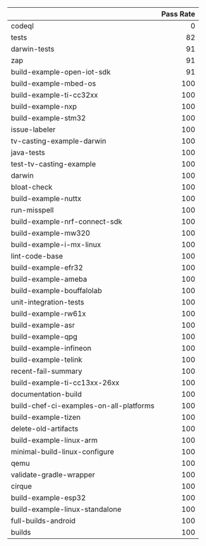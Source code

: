 |                                         |   Pass Rate |
|:----------------------------------------|------------:|
| codeql                                  |           0 |
| tests                                   |          82 |
| darwin-tests                            |          91 |
| zap                                     |          91 |
| build-example-open-iot-sdk              |          91 |
| build-example-mbed-os                   |         100 |
| build-example-ti-cc32xx                 |         100 |
| build-example-nxp                       |         100 |
| build-example-stm32                     |         100 |
| issue-labeler                           |         100 |
| tv-casting-example-darwin               |         100 |
| java-tests                              |         100 |
| test-tv-casting-example                 |         100 |
| darwin                                  |         100 |
| bloat-check                             |         100 |
| build-example-nuttx                     |         100 |
| run-misspell                            |         100 |
| build-example-nrf-connect-sdk           |         100 |
| build-example-mw320                     |         100 |
| build-example-i-mx-linux                |         100 |
| lint-code-base                          |         100 |
| build-example-efr32                     |         100 |
| build-example-ameba                     |         100 |
| build-example-bouffalolab               |         100 |
| unit-integration-tests                  |         100 |
| build-example-rw61x                     |         100 |
| build-example-asr                       |         100 |
| build-example-qpg                       |         100 |
| build-example-infineon                  |         100 |
| build-example-telink                    |         100 |
| recent-fail-summary                     |         100 |
| build-example-ti-cc13xx-26xx            |         100 |
| documentation-build                     |         100 |
| build-chef-ci-examples-on-all-platforms |         100 |
| build-example-tizen                     |         100 |
| delete-old-artifacts                    |         100 |
| build-example-linux-arm                 |         100 |
| minimal-build-linux-configure           |         100 |
| qemu                                    |         100 |
| validate-gradle-wrapper                 |         100 |
| cirque                                  |         100 |
| build-example-esp32                     |         100 |
| build-example-linux-standalone          |         100 |
| full-builds-android                     |         100 |
| builds                                  |         100 |